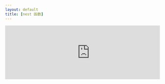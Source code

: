 ```yaml
---
layout: default
title: [nest 函数]
---
```


<div style="overflow-x: scroll;">
  <iframe
    src="https://carbon.now.sh/embed/Vexz4ndFziri1cSWSsIW"
    style="width: 550px; height: 176px; border:0; transform: scale(1); overflow:hidden;"
    sandbox="allow-scripts allow-same-origin">
  </iframe>
</div>

